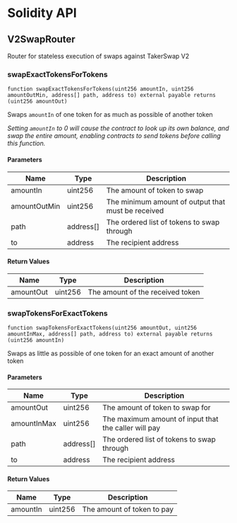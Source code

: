 # Solidity API

## V2SwapRouter

Router for stateless execution of swaps against TakerSwap V2

### swapExactTokensForTokens

```solidity
function swapExactTokensForTokens(uint256 amountIn, uint256 amountOutMin, address[] path, address to) external payable returns (uint256 amountOut)
```

Swaps `amountIn` of one token for as much as possible of another token

_Setting `amountIn` to 0 will cause the contract to look up its own balance,
and swap the entire amount, enabling contracts to send tokens before calling this function._

#### Parameters

| Name | Type | Description |
| ---- | ---- | ----------- |
| amountIn | uint256 | The amount of token to swap |
| amountOutMin | uint256 | The minimum amount of output that must be received |
| path | address[] | The ordered list of tokens to swap through |
| to | address | The recipient address |

#### Return Values

| Name | Type | Description |
| ---- | ---- | ----------- |
| amountOut | uint256 | The amount of the received token |

### swapTokensForExactTokens

```solidity
function swapTokensForExactTokens(uint256 amountOut, uint256 amountInMax, address[] path, address to) external payable returns (uint256 amountIn)
```

Swaps as little as possible of one token for an exact amount of another token

#### Parameters

| Name | Type | Description |
| ---- | ---- | ----------- |
| amountOut | uint256 | The amount of token to swap for |
| amountInMax | uint256 | The maximum amount of input that the caller will pay |
| path | address[] | The ordered list of tokens to swap through |
| to | address | The recipient address |

#### Return Values

| Name | Type | Description |
| ---- | ---- | ----------- |
| amountIn | uint256 | The amount of token to pay |

